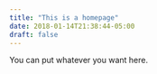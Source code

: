 ```yaml
---
title: "This is a homepage"
date: 2018-01-14T21:38:44-05:00
draft: false
---
```


You can put whatever you want here.
